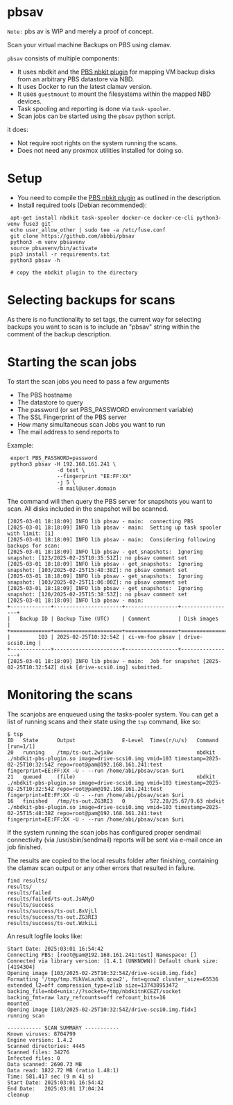 # pbsav

`Note:` pbs av is WIP and merely a proof of concept.

Scan your virtual machine Backups on PBS using clamav.

`pbsav` consists of multiple components:

 * It uses nbdkit and the [PBS nbkit plugin](https://github.com/abbbi/cpbsnbd)
   for mapping VM backup disks from an arbitrary PBS datastore via NBD.
 * It uses Docker to run the latest clamav version.
 * It uses `guestmount` to mount the filesystems within the mapped NBD devices.
 * Task spooling and reporting is done via `task-spooler`.
 * Scan jobs can be started using the `pbsav` python script.

it does:

 * Not require root rights on the system running the scans.
 * Does not need any proxmox utilities installed for doing so.

# Setup

 * You need to compile the [PBS nbkit plugin](https://github.com/abbbi/cpbsnbd)
   as outlined in the description.
 * Install required tools (Debian recommended):

 ```
  apt-get install nbdkit task-spooler docker-ce docker-ce-cli python3-venv fuse3 git`
  echo user_allow_other | sudo tee -a /etc/fuse.conf
  git clone https://github.com/abbbi/pbsav
  python3 -m venv pbsavenv
  source pbsavenv/bin/activate
  pip3 install -r requirements.txt
  python3 pbsav -h

  # copy the nbdkit plugin to the directory
 ```

# Selecting backups for scans

As there is no functionality to set tags, the current way for selecting backups
you want to scan is to include an "pbsav" string within the comment of the
backup description.

# Starting the scan jobs

To start the scan jobs you need to pass a few arguments

 * The PBS hostname
 * The datastore to query
 * The password (or set PBS_PASSWORD environment variable)
 * The SSL Fingerprint of the PBS server
 * How many simultaneous scan Jobs you want to run
 * The mail address to send reports to

Example:

```
 export PBS_PASSWORD=password
 python3 pbsav -H 192.168.161.241 \
                -d test \
                --fingerprint "EE:FF:XX"
                -j 5 \
                -m mail@user.domain
```

The command will then query the PBS server for snapshots you want to scan.  All
disks included in the snapshot will be scanned.

```
[2025-03-01 18:18:09] INFO lib pbsav - main:  connecting PBS
[2025-03-01 18:18:09] INFO lib pbsav - main:  Setting up task spooler with limit: [1]
[2025-03-01 18:18:09] INFO lib pbsav - main:  Considering following backups for scan:
[2025-03-01 18:18:09] INFO lib pbsav - get_snapshots:  Ignoring snapshot: [123/2025-02-25T10:35:51Z]: no pbsav comment set
[2025-03-01 18:18:09] INFO lib pbsav - get_snapshots:  Ignoring snapshot: [103/2025-02-25T15:48:38Z]: no pbsav comment set
[2025-03-01 18:18:09] INFO lib pbsav - get_snapshots:  Ignoring snapshot: [103/2025-02-25T11:06:00Z]: no pbsav comment set
[2025-03-01 18:18:09] INFO lib pbsav - get_snapshots:  Ignoring snapshot: [120/2025-02-25T15:38:53Z]: no pbsav comment set
[2025-03-01 18:18:09] INFO lib pbsav - main:
+-------------+----------------------+-----------------+-----------------+
|   Backup ID | Backup Time (UTC)    | Comment         | Disk images     |
+=============+======================+=================+=================+
|         103 | 2025-02-25T10:32:54Z | ci-vm-foo pbsav | drive-scsi0.img |
+-------------+----------------------+-----------------+-----------------+
[2025-03-01 18:18:09] INFO lib pbsav - main:  Job for snapshot [2025-02-25T10:32:54Z] disk [drive-scsi0.img] submitted.
```

# Monitoring the scans

The scanjobs are enqueued using the tasks-pooler system. You can get a list of
running scans and their state using the `tsp` command, like so:

```
$ tsp
ID   State      Output               E-Level  Times(r/u/s)   Command [run=1/1]
20   running    /tmp/ts-out.2wjx0w                           nbdkit ./nbdkit-pbs-plugin.so image=drive-scsi0.img vmid=103 timestamp=2025-02-25T10:32:54Z repo=root@pam@192.168.161.241:test fingerprint=EE:FF:XX -U - --run /home/abi/pbsav/scan $uri
21   queued     (file)                                       nbdkit ./nbdkit-pbs-plugin.so image=drive-scsi0.img vmid=103 timestamp=2025-02-25T10:32:54Z repo=root@pam@192.168.161.241:test fingerprint=EE:FF:XX -U - --run /home/abi/pbsav/scan $uri
16   finished   /tmp/ts-out.ZG3RI3   0        572.28/25.67/9.63 nbdkit ./nbdkit-pbs-plugin.so image=drive-scsi0.img vmid=103 timestamp=2025-02-25T15:48:38Z repo=root@pam@192.168.161.241:test fingerprint=EE:FF:XX -U - --run /home/abi/pbsav/scan $uri
```

If the system running the scan jobs has configured proper sendmail connectivity
(via /usr/sbin/sendmail) reports will be sent via e-mail once an job finished.

The results are copied to the local results folder after finishing, containing
the clamav scan output or any other errors that resulted in failure.

```
find results/
results/
results/failed
results/failed/ts-out.JsAMyD
results/success
results/success/ts-out.8xVjLl
results/success/ts-out.ZG3RI3
results/success/ts-out.WzkiLi
```

An result logfile looks like:

```
Start Date: 2025:03:01 16:54:42
Connecting PBS: [root@pam@192.168.161.241:test] Namespace: []
Connected via library version: [1.4.1 (UNKNOWN)] Default chunk size: [4194304]
Opening image [103/2025-02-25T10:32:54Z/drive-scsi0.img.fidx]
Formatting '/tmp/tmp.YUkVaLazhN.qcow2', fmt=qcow2 cluster_size=65536 extended_l2=off compression_type=zlib size=137438953472 backing_file=nbd+unix://?socket=/tmp/nbdkitnKCEZT/socket backing_fmt=raw lazy_refcounts=off refcount_bits=16
mounted
Opening image [103/2025-02-25T10:32:54Z/drive-scsi0.img.fidx]
running scan

----------- SCAN SUMMARY -----------
Known viruses: 8704799
Engine version: 1.4.2
Scanned directories: 4445
Scanned files: 34276
Infected files: 0
Data scanned: 2690.73 MB
Data read: 1822.72 MB (ratio 1.48:1)
Time: 581.417 sec (9 m 41 s)
Start Date: 2025:03:01 16:54:42
End Date:   2025:03:01 17:04:24
cleanup
```

